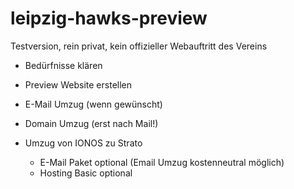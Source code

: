 # leipzig-hawks-preview
Testversion, rein privat, kein offizieller Webauftritt des Vereins

- Bedürfnisse klären
- Preview Website erstellen
- E-Mail Umzug (wenn gewünscht)
- Domain Umzug (erst nach Mail!)

- Umzug von IONOS zu Strato
  - E-Mail Paket optional (Email Umzug kostenneutral möglich)
  - Hosting Basic optional
